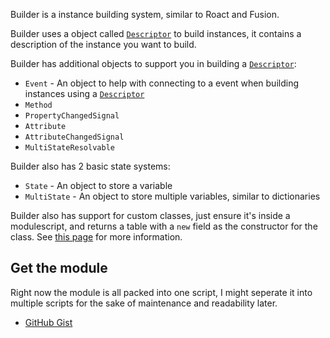 Builder is a instance building system, similar to Roact and Fusion.

Builder uses a object called [``Descriptor``](./API%20Reference/Descriptor/About.md) to build instances, it contains a description of the instance you want to build.

Builder has additional objects to support you in building a [``Descriptor``](./API%20Reference/Descriptor/About.md):

- ``Event`` - An object to help with connecting to a event when building instances using a [``Descriptor``](./API%20Reference/Descriptor/About.md)
- ``Method``
- ``PropertyChangedSignal``
- ``Attribute``
- ``AttributeChangedSignal``
- ``MultiStateResolvable``

Builder also has 2 basic state systems:

- ``State`` - An object to store a variable
- ``MultiState`` - An object to store multiple variables, similar to dictionaries

Builder also has support for custom classes, just ensure it's inside a modulescript, and returns a table with a ``new`` field as the constructor for the class. See [this page](./CustomClasses.md) for more information.

## Get the module
Right now the module is all packed into one script, I might seperate it into multiple scripts for the sake of maintenance and readability later.

- [GitHub Gist](https://gist.github.com/RealEthanPlayzDev/fa7c8bbb06415937f93ff83d34abbd47)